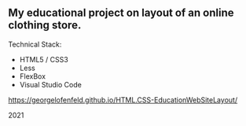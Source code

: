 ## My educational project on layout of an online clothing store.

Technical Stack:
* HTML5 / CSS3
* Less
* FlexBox
* Visual Studio Code

https://georgelofenfeld.github.io/HTML.CSS-EducationWebSiteLayout/

2021
